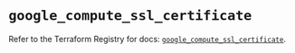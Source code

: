 # `google_compute_ssl_certificate`

Refer to the Terraform Registry for docs: [`google_compute_ssl_certificate`](https://registry.terraform.io/providers/hashicorp/google/6.25.0/docs/resources/compute_ssl_certificate).
